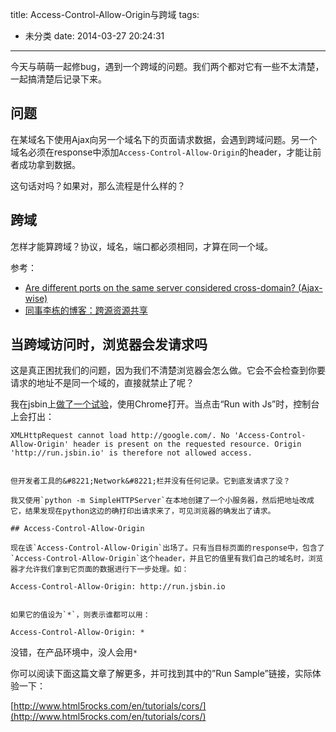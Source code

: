title: Access-Control-Allow-Origin与跨域
tags:
  - 未分类
date: 2014-03-27 20:24:31
---

今天与萌萌一起修bug，遇到一个跨域的问题。我们两个都对它有一些不太清楚，一起搞清楚后记录下来。

## 问题

在某域名下使用Ajax向另一个域名下的页面请求数据，会遇到跨域问题。另一个域名必须在response中添加`Access-Control-Allow-Origin`的header，才能让前者成功拿到数据。

这句话对吗？如果对，那么流程是什么样的？

## 跨域

怎样才能算跨域？协议，域名，端口都必须相同，才算在同一个域。

参考：

*   [Are different ports on the same server considered cross-domain? (Ajax-wise)](http://stackoverflow.com/questions/1077218/are-different-ports-on-the-same-server-considered-cross-domain-ajax-wise)
*   [同事李栋的博客：跨源资源共享](http://twlidong.github.io/blog/2013/12/22/kua-yuan-zi-yuan-gong-xiang-cross-origin-resource-sharing-cors/)

## 当跨域访问时，浏览器会发请求吗

这是真正困扰我们的问题，因为我们不清楚浏览器会怎么做。它会不会检查到你要请求的地址不是同一个域的，直接就禁止了呢？

我在jsbin上[做了一个试验](http://jsbin.com/fusaweqe/1/edit)，使用Chrome打开。当点击“Run with Js”时，控制台上会打出：

    XMLHttpRequest cannot load http://google.com/. No 'Access-Control-Allow-Origin' header is present on the requested resource. Origin 'http://run.jsbin.io' is therefore not allowed access. 
    

    但开发者工具的&#8221;Network&#8221;栏并没有任何记录。它到底发请求了没？

    我又使用`python -m SimpleHTTPServer`在本地创建了一个小服务器，然后把地址改成它，结果发现在python这边的确打印出请求来了，可见浏览器的确发出了请求。

    ## Access-Control-Allow-Origin

    现在该`Access-Control-Allow-Origin`出场了。只有当目标页面的response中，包含了`Access-Control-Allow-Origin`这个header，并且它的值里有我们自己的域名时，浏览器才允许我们拿到它页面的数据进行下一步处理。如：

    Access-Control-Allow-Origin: http://run.jsbin.io
    

    如果它的值设为`*`，则表示谁都可以用：

    Access-Control-Allow-Origin: *

没错，在产品环境中，没人会用`*`

你可以阅读下面这篇文章了解更多，并可找到其中的&#8221;Run Sample&#8221;链接，实际体验一下：

[http://www.html5rocks.com/en/tutorials/cors/](http://www.html5rocks.com/en/tutorials/cors/)